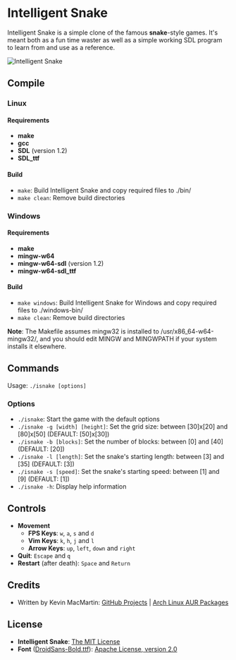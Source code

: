 # Intelligent Snake #

Intelligent Snake is a simple clone of the famous **snake**-style games. It's meant both as a fun time waster as well as a simple working SDL program to learn from and use as a reference.

![Intelligent Snake](http://i.imgur.com/p80DyKz.png)

## Compile ##

### Linux ###

#### Requirements ####

* **make**
* **gcc**
* **SDL** (version 1.2)
* **SDL_ttf**

#### Build ####

* `make`: Build Intelligent Snake and copy required files to ./bin/
* `make clean`: Remove build directories

### Windows ###

#### Requirements ####

* **make**
* **mingw-w64**
* **mingw-w64-sdl** (version 1.2)
* **mingw-w64-sdl_ttf**

#### Build ####

* `make windows`: Build Intelligent Snake for Windows and copy required files to ./windows-bin/
* `make clean`: Remove build directories

**Note**: The Makefile assumes mingw32 is installed to /usr/x86_64-w64-mingw32/, and you should edit MINGW and MINGWPATH if your system installs it elsewhere.

## Commands ##

Usage: `./isnake [options]`

### Options ###

* `./isnake`: Start the game with the default options
* `./isnake -g [width] [height]`: Set the grid size: between [30]x[20] and [80]x[50] (DEFAULT: [50]x[30])
* `./isnake -b [blocks]`: Set the number of blocks: between [0] and [40] (DEFAULT: [20])
* `./isnake -l [length]`: Set the snake's starting length: between [3] and [35] (DEFAULT: [3])
* `./isnake -s [speed]`: Set the snake's starting speed: between [1] and [9] (DEFAULT: [1])
* `./isnake -h`: Display help information

## Controls ##

* **Movement**
  * **FPS Keys**: `w`, `a`, `s` and `d`
  * **Vim Keys**: `k`, `h`, `j` and `l`
  * **Arrow Keys**: `up`, `left`, `down` and `right`
* **Quit**: `Escape` and `q`
* **Restart** (after death): `Space` and `Return`

## Credits ##

* Written by Kevin MacMartin: [GitHub Projects](https://github.com/prurigro?tab=repositories) | [Arch Linux AUR Packages](https://aur.archlinux.org/packages/?SeB=m&K=prurigro)

## License ##

* **Intelligent Snake**: [The MIT License](http://opensource.org/licenses/MIT)
* **Font** ([DroidSans-Bold.ttf](https://www.google.com/fonts/specimen/Droid+Sans)): [Apache License, version 2.0](http://www.apache.org/licenses/LICENSE-2.0.html)
